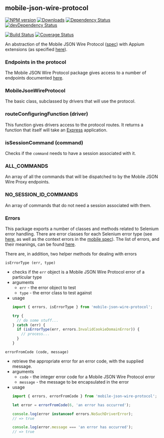 ## mobile-json-wire-protocol

[![NPM version](http://img.shields.io/npm/v/mobile-json-wire-protocol.svg)](https://npmjs.org/package/mobile-json-wire-protocol)
[![Downloads](http://img.shields.io/npm/dm/mobile-json-wire-protocol.svg)](https://npmjs.org/package/mobile-json-wire-protocol)
[![Dependency Status](https://david-dm.org/appium/node-mobile-json-wire-protocol/master.svg)](https://david-dm.org/appium/node-mobile-json-wire-protocol/master)
[![devDependency Status](https://david-dm.org/appium/node-mobile-json-wire-protocol/master/dev-status.svg)](https://david-dm.org/appium/appium-adb/2.0#info=devDependencies)

[![Build Status](https://travis-ci.org/appium/node-mobile-json-wire-protocol.svg?branch=master)](https://travis-ci.org/appium/node-mobile-json-wire-protocol)
[![Coverage Status](https://coveralls.io/repos/appium/node-mobile-json-wire-protocol/badge.svg?branch=master)](https://coveralls.io/r/appium/node-mobile-json-wire-protocol?branch=master)


An abstraction of the Mobile JSON Wire Protocol ([spec](https://github.com/SeleniumHQ/mobile-spec/blob/master/spec-draft.md)) with Appium extensions (as specified [here](http://www.w3.org/TR/webdriver/#protocol-extensions)).


### Endpoints in the protocol

The Mobile JSON Wire Protocol package gives access to a number of endpoints documented [here](docs/protocol-methods.md).


### MobileJsonWireProtocol

The basic class, subclassed by drivers that will use the protocol.


### routeConfiguringFunction (driver)

This function gives drivers access to the protocol routes. It returns a function that itself will take an [Express](http://expressjs.com/) application.


### isSessionCommand (command)

Checks if the `command` needs to have a session associated with it.


### ALL_COMMANDS

An array of all the commands that will be dispatched to by the Mobile JSON Wire Proxy endpoints.


### NO_SESSION_ID_COMMANDS

An array of commands that do not need a session associated with them.


### Errors

This package exports a number of classes and methods related to Selenium error handling. There are error classes for each Selenium error type (see [here](https://code.google.com/p/selenium/wiki/JsonWireProtocol#Response_Status_Codes), as well as the context errors in the [mobile spec](https://github.com/SeleniumHQ/mobile-spec/blob/master/spec-draft.md#webviews-and-other-contexts)). The list of errors, and their meanings, can be found [here](docs/errors.md).

There are, in addition, two helper methods for dealing with errors

`isErrorType (err, type)`

- checks if the `err` object is a Mobile JSON Wire Protocol error of a particular type
- arguments
  - `err` - the error object to test
  - `type` - the error class to test against
- usage
  ```js
  import { errors, isErrorType } from 'mobile-json-wire-protocol';

  try {
    // do some stuff...
  } catch (err) {
    if (isErrorType(err, errors.InvalidCookieDomainError)) {
      // process...
    }
  }
  ```

`errorFromCode (code, message)`

- retrieve the appropriate error for an error code, with the supplied message.
- arguments
  - `code` - the integer error code for a Mobile JSON Wire Protocol error
  - `message` - the message to be encapsulated in the error
- usage
  ```js
  import { errors, errorFromCode } from 'mobile-json-wire-protocol';

  let error = errorFromCode(6, 'an error has occurred');

  console.log(error instanceof errors.NoSuchDriverError);
  // => true

  console.log(error.message === 'an error has occurred');
  // => true
  ```
